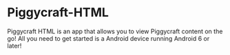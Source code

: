# Piggycraft-HTML
Piggycraft HTML is an app that allows you to view Piggycraft content on the go! All you need to get started is a Android device running Android 6 or later! 
